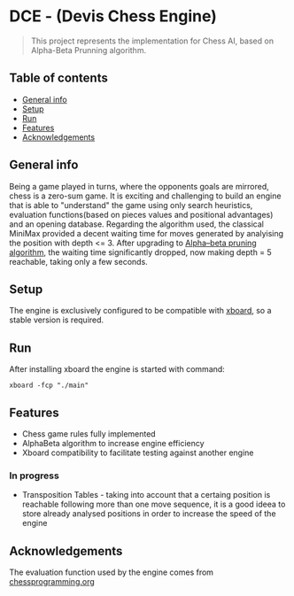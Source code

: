 # DCE - (Devis Chess Engine)
> This project represents the implementation for Chess AI, based on Alpha-Beta Prunning algorithm.

## Table of contents
* [General info](#general-info)
* [Setup](#setup)
* [Run](#run)
* [Features](#features)
* [Acknowledgements](#acknowledgements)

## General info
Being a game played in turns, where the opponents goals are mirrored, chess is a zero-sum game. It is exciting and challenging to build an engine that is able to "understand" the game using only search heuristics, evaluation functions(based on pieces values and positional advantages) and an opening database.
Regarding the algorithm used, the classical MiniMax provided a decent waiting time for moves generated by analyising the position with depth <= 3. After upgrading to [Alpha–beta pruning algorithm](https://en.wikipedia.org/wiki/Alpha%E2%80%93beta_pruning), the waiting time significantly dropped, now making depth = 5 reachable, taking only a few seconds.

## Setup
The engine is exclusively configured to be compatible with [xboard](https://www.gnu.org/software/xboard/), so a stable version is required.

## Run
After installing xboard the engine is started with command:
```
xboard -fcp "./main"
```

## Features
* Chess game rules fully implemented
* AlphaBeta algorithm to increase engine efficiency
* Xboard compatibility to facilitate testing against another engine

### In progress
* Transposition Tables - taking into account that a certaing position is reachable following more than one move sequence, it is a good ideea to store already analysed positions in order to increase the speed of the engine

## Acknowledgements
The evaluation function used by the engine comes from [chessprogramming.org](https://www.chessprogramming.org/Simplified_Evaluation_Function)
